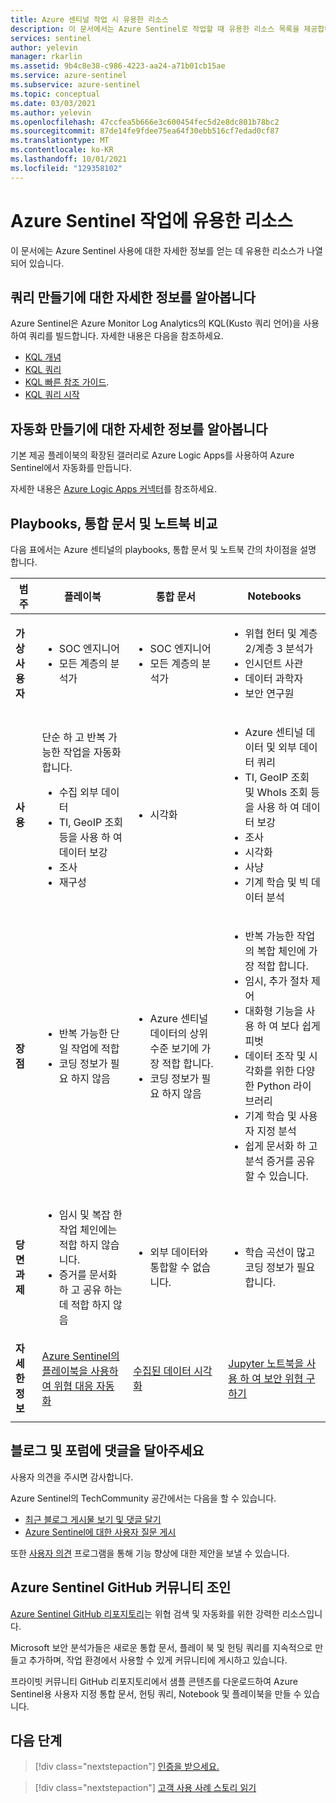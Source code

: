 ```yaml
---
title: Azure 센티널 작업 시 유용한 리소스
description: 이 문서에서는 Azure Sentinel로 작업할 때 유용한 리소스 목록을 제공합니다.
services: sentinel
author: yelevin
manager: rkarlin
ms.assetid: 9b4c8e38-c986-4223-aa24-a71b01cb15ae
ms.service: azure-sentinel
ms.subservice: azure-sentinel
ms.topic: conceptual
ms.date: 03/03/2021
ms.author: yelevin
ms.openlocfilehash: 47ccfea5b666e3c600454fec5d2e8dc801b78bc2
ms.sourcegitcommit: 87de14fe9fdee75ea64f30ebb516cf7edad0cf87
ms.translationtype: MT
ms.contentlocale: ko-KR
ms.lasthandoff: 10/01/2021
ms.locfileid: "129358102"
---
```

# <a name="useful-resources-for-working-with-azure-sentinel"></a>Azure Sentinel 작업에 유용한 리소스

이 문서에는 Azure Sentinel 사용에 대한 자세한 정보를 얻는 데 유용한 리소스가 나열되어 있습니다.

## <a name="learn-more-about-creating-queries"></a>쿼리 만들기에 대한 자세한 정보를 알아봅니다

Azure Sentinel은 Azure Monitor Log Analytics의 KQL(Kusto 쿼리 언어)을 사용하여 쿼리를 빌드합니다. 자세한 내용은 다음을 참조하세요.

- [KQL 개념](/azure/data-explorer/kusto/concepts/)
- [KQL 쿼리](/azure/data-explorer/kusto/query/)
- [KQL 빠른 참조 가이드](/azure/data-explorer/kql-quick-reference).
- [KQL 쿼리 시작](../azure-monitor/logs/get-started-queries.md)

## <a name="learn-more-about-creating-automation"></a>자동화 만들기에 대한 자세한 정보를 알아봅니다

기본 제공 플레이북의 확장된 갤러리로 Azure Logic Apps를 사용하여 Azure Sentinel에서 자동화를 만듭니다. 

자세한 내용은 [Azure Logic Apps 커넥터](/connectors/)를 참조하세요.

## <a name="compare-playbooks-workbooks-and-notebooks"></a>Playbooks, 통합 문서 및 노트북 비교

다음 표에서는 Azure 센티널의 playbooks, 통합 문서 및 노트북 간의 차이점을 설명 합니다.

| 범주 |플레이북  |통합 문서  |Notebooks  |
|---------|---------|---------|---------|
|**가상 사용자**     |   <ul><li>SOC 엔지니어</li><li>모든 계층의 분석가</li></ul>      | <ul><li> SOC 엔지니어</li><li>모든 계층의 분석가</li></ul>       | <ul><li>위협 헌터 및 계층 2/계층 3 분석가</li><li>인시던트 사관</li><li>데이터 과학자</li><li>보안 연구원</li></ul>       |
|**사용**     | 단순 하 고 반복 가능한 작업을 자동화 합니다.<ul><li>수집 외부 데이터 </li><li>TI, GeoIP 조회 등을 사용 하 여 데이터 보강 </li><li> 조사 </li><li>재구성 </li></ul>       | <ul><li>시각화</li></ul>        |   <ul><li>Azure 센티널 데이터 및 외부 데이터 쿼리 </li><li>TI, GeoIP 조회 및 WhoIs 조회 등을 사용 하 여 데이터 보강 </li><li> 조사 </li><li> 시각화 </li><li> 사냥 </li><li>기계 학습 및 빅 데이터 분석 </li></ul>      |
|**장점**     |<ul><li> 반복 가능한 단일 작업에 적합 </li><li>코딩 정보가 필요 하지 않음  </li></ul>      |<ul><li>Azure 센티널 데이터의 상위 수준 보기에 가장 적합 합니다. </li><li>코딩 정보가 필요 하지 않음</li></ul>       | <ul><li>반복 가능한 작업의 복합 체인에 가장 적합 합니다. </li><li>임시, 추가 절차 제어</li><li>대화형 기능을 사용 하 여 보다 쉽게 피벗 </li><li>데이터 조작 및 시각화를 위한 다양 한 Python 라이브러리 </li><li>기계 학습 및 사용자 지정 분석 </li><li>쉽게 문서화 하 고 분석 증거를 공유할 수 있습니다. </li></ul>       |
|**당면 과제**     | <ul><li>임시 및 복잡 한 작업 체인에는 적합 하지 않습니다. </li><li>증거를 문서화 하 고 공유 하는 데 적합 하지 않음</li></ul>        |   <ul><li>외부 데이터와 통합할 수 없습니다. </li></ul>     |    <ul><li> 학습 곡선이 많고 코딩 정보가 필요 합니다. </li></ul>   |
|  **자세한 정보**   | [Azure Sentinel의 플레이북을 사용하여 위협 대응 자동화](automate-responses-with-playbooks.md)        | [수집된 데이터 시각화](get-visibility.md)        | [Jupyter 노트북을 사용 하 여 보안 위협 구하기](notebooks.md)        |
|     |         |         |         |

## <a name="comment-on-our-blogs-and-forums"></a>블로그 및 포럼에 댓글을 달아주세요

사용자 의견을 주시면 감사합니다.

Azure Sentinel의 TechCommunity 공간에서는 다음을 할 수 있습니다.

- [최근 블로그 게시물 보기 및 댓글 달기](https://techcommunity.microsoft.com/t5/Azure-Sentinel/bg-p/AzureSentinelBlog)
- [Azure Sentinel에 대한 사용자 질문 게시](https://techcommunity.microsoft.com/t5/Azure-Sentinel/bd-p/AzureSentinel)

또한 [사용자 의견](https://feedback.azure.com/forums/920458-azure-sentinel) 프로그램을 통해 기능 향상에 대한 제안을 보낼 수 있습니다.

## <a name="join-the-azure-sentinel-github-community"></a>Azure Sentinel GitHub 커뮤니티 조인

[Azure Sentinel GitHub 리포지토리](https://github.com/Azure/Azure-Sentinel)는 위협 검색 및 자동화를 위한 강력한 리소스입니다. 

Microsoft 보안 분석가들은 새로운 통합 문서, 플레이 북 및 헌팅 쿼리를 지속적으로 만들고 추가하며, 작업 환경에서 사용할 수 있게 커뮤니티에 게시하고 있습니다. 

프라이빗 커뮤니티 GitHub 리포지토리에서 샘플 콘텐츠를 다운로드하여 Azure Sentinel용 사용자 지정 통합 문서, 헌팅 쿼리, Notebook 및 플레이북을 만들 수 있습니다.

## <a name="next-steps"></a>다음 단계

> [!div class="nextstepaction"]
> [인증을 받으세요.](/learn/paths/security-ops-sentinel/)

> [!div class="nextstepaction"]
> [고객 사용 사례 스토리 읽기](https://customers.microsoft.com/en-us/search?sq=%22Azure%20Sentinel%20%22&ff=&p=0&so=story_publish_date%20desc)
